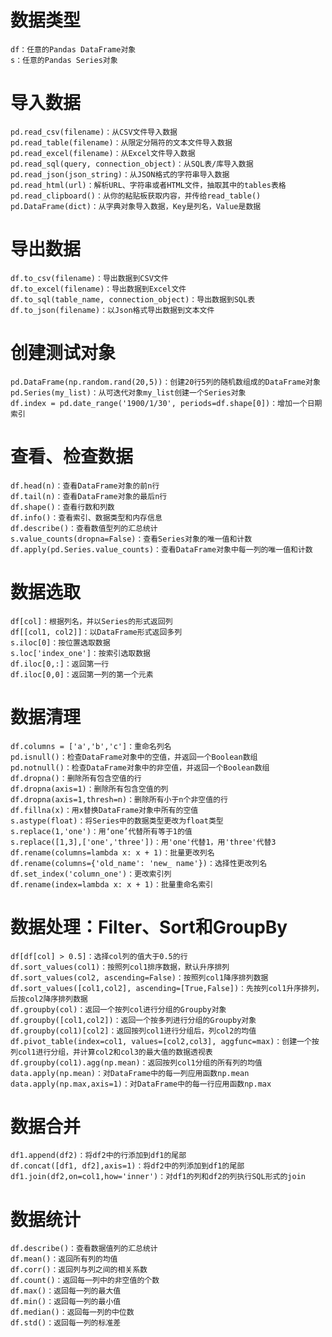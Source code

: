 # 数据类型

	df：任意的Pandas DataFrame对象
	s：任意的Pandas Series对象

# 导入数据

	pd.read_csv(filename)：从CSV文件导入数据
	pd.read_table(filename)：从限定分隔符的文本文件导入数据
	pd.read_excel(filename)：从Excel文件导入数据
	pd.read_sql(query, connection_object)：从SQL表/库导入数据
	pd.read_json(json_string)：从JSON格式的字符串导入数据
	pd.read_html(url)：解析URL、字符串或者HTML文件，抽取其中的tables表格
	pd.read_clipboard()：从你的粘贴板获取内容，并传给read_table()
	pd.DataFrame(dict)：从字典对象导入数据，Key是列名，Value是数据

# 导出数据

	df.to_csv(filename)：导出数据到CSV文件
	df.to_excel(filename)：导出数据到Excel文件
	df.to_sql(table_name, connection_object)：导出数据到SQL表
	df.to_json(filename)：以Json格式导出数据到文本文件

# 创建测试对象

	pd.DataFrame(np.random.rand(20,5))：创建20行5列的随机数组成的DataFrame对象
	pd.Series(my_list)：从可迭代对象my_list创建一个Series对象
	df.index = pd.date_range('1900/1/30', periods=df.shape[0])：增加一个日期索引

# 查看、检查数据

	df.head(n)：查看DataFrame对象的前n行
	df.tail(n)：查看DataFrame对象的最后n行
	df.shape()：查看行数和列数
	df.info()：查看索引、数据类型和内存信息
	df.describe()：查看数值型列的汇总统计
	s.value_counts(dropna=False)：查看Series对象的唯一值和计数
	df.apply(pd.Series.value_counts)：查看DataFrame对象中每一列的唯一值和计数

# 数据选取

	df[col]：根据列名，并以Series的形式返回列
	df[[col1, col2]]：以DataFrame形式返回多列
	s.iloc[0]：按位置选取数据
	s.loc['index_one']：按索引选取数据
	df.iloc[0,:]：返回第一行
	df.iloc[0,0]：返回第一列的第一个元素

# 数据清理

	df.columns = ['a','b','c']：重命名列名
	pd.isnull()：检查DataFrame对象中的空值，并返回一个Boolean数组
	pd.notnull()：检查DataFrame对象中的非空值，并返回一个Boolean数组
	df.dropna()：删除所有包含空值的行
	df.dropna(axis=1)：删除所有包含空值的列
	df.dropna(axis=1,thresh=n)：删除所有小于n个非空值的行
	df.fillna(x)：用x替换DataFrame对象中所有的空值
	s.astype(float)：将Series中的数据类型更改为float类型
	s.replace(1,'one')：用‘one’代替所有等于1的值
	s.replace([1,3],['one','three'])：用'one'代替1，用'three'代替3
	df.rename(columns=lambda x: x + 1)：批量更改列名
	df.rename(columns={'old_name': 'new_ name'})：选择性更改列名
	df.set_index('column_one')：更改索引列
	df.rename(index=lambda x: x + 1)：批量重命名索引

# 数据处理：Filter、Sort和GroupBy

	df[df[col] > 0.5]：选择col列的值大于0.5的行
	df.sort_values(col1)：按照列col1排序数据，默认升序排列
	df.sort_values(col2, ascending=False)：按照列col1降序排列数据
	df.sort_values([col1,col2], ascending=[True,False])：先按列col1升序排列，后按col2降序排列数据
	df.groupby(col)：返回一个按列col进行分组的Groupby对象
	df.groupby([col1,col2])：返回一个按多列进行分组的Groupby对象
	df.groupby(col1)[col2]：返回按列col1进行分组后，列col2的均值
	df.pivot_table(index=col1, values=[col2,col3], aggfunc=max)：创建一个按列col1进行分组，并计算col2和col3的最大值的数据透视表
	df.groupby(col1).agg(np.mean)：返回按列col1分组的所有列的均值
	data.apply(np.mean)：对DataFrame中的每一列应用函数np.mean
	data.apply(np.max,axis=1)：对DataFrame中的每一行应用函数np.max

# 数据合并

	df1.append(df2)：将df2中的行添加到df1的尾部
	df.concat([df1, df2],axis=1)：将df2中的列添加到df1的尾部
	df1.join(df2,on=col1,how='inner')：对df1的列和df2的列执行SQL形式的join

# 数据统计

	df.describe()：查看数据值列的汇总统计
	df.mean()：返回所有列的均值
	df.corr()：返回列与列之间的相关系数
	df.count()：返回每一列中的非空值的个数
	df.max()：返回每一列的最大值
	df.min()：返回每一列的最小值
	df.median()：返回每一列的中位数
	df.std()：返回每一列的标准差
